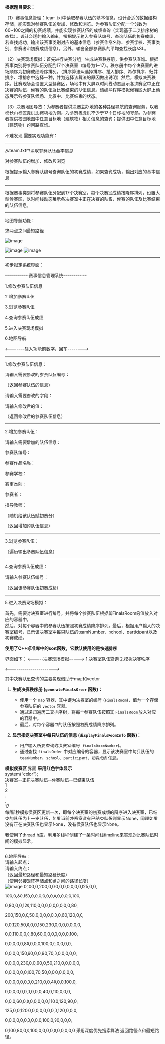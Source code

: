 **根据题目要求：**

（1）赛事信息管理：team.txt中读取参赛队伍的基本信息，设计合适的数据结构存储，能实现对参赛队伍的增加、修改和浏览。为参赛队伍分配一个分数为60~100之间的初赛成绩，并能实现参赛队伍的成绩查询（实现基于二叉排序树的查找）。设计合适的输入输出，根据提示输入参赛队编号，查询队伍的初赛成绩，若查找成功，输出该赛事类别对应的基本信息（参赛作品名称、参赛学校、赛事类别、参赛者和初赛成绩信息）。另外，输出全部参赛队的平均查找长度ASL。

（2）决赛现场模拟：首先进行决赛分组，生成决赛秩序册，供参赛队查询。根据赛事类别将参赛队伍分配到17个决赛室（编号为1~17）。秩序册中每个决赛室的进场顺序为初赛成绩降序排列。（排序算法从选择排序、插入排序、希尔排序、归并排序、堆排序中选择一种，并为选择该算法的原因做出说明）然后，模拟决赛秩序。比赛现场会设置大型候赛区，场地中有大屏以时间线动态展示各决赛室中正在决赛的队伍，侯赛的队伍及比赛结束的队伍信息。请编写程序模拟候赛区大屏上动态展示各参赛队候场、比赛中、比赛结束的状态。

（3）决赛地图导览：为参赛者提供决赛主办地的各种路径导航的查询服务，以我校长山校区提供比赛场地为例，为参赛者提供不少于12个目标地的导航。为参赛者提供校园地图中任意目标地（建筑物）相关信息的查询；提供图中任意目标地（建筑物）的问路查询。

不难发现 需要实现功能有：

---

从team.txt中读取参赛队伍基本信息

对参赛队伍的增加、修改和浏览

根据提示输入参赛队编号查询队伍的初赛成绩，如果查询成功，输出对应的基本信息

-----

根据赛事类别将参赛队伍分配到17个决赛室，每个决赛室成绩按降序排列，设置大型候赛区，以时间线动态展示各决赛室中正在决赛的队伍，侯赛的队伍及比赛结束的队伍信息。

------

地图导航功能：

求两点之间最短路径


![image](资料/江科大地图b.jpg)

![image](资料/图1.jpg)
![image](资料/图2.jpg)


----

初步拟定系统界面：

------------赛事信息管理系统------------

1.修改参赛队伍信息

2.增加参赛队伍

3.浏览参赛队伍

4.查询参赛队伍成绩

5.进入决赛现场模拟

6.地图导航

<-------输入功能前数字，回车-------->

----

1.修改参赛队伍信息：

请输入需要修改的参赛队伍编号：

（返回参赛队伍的信息）

请输入需要修改的字段：

请输入修改后的值：

（返回修改后的参赛队伍信息）

---

2.增加参赛队伍：

请输入需要增加的队伍信息：

参赛队编号：

参赛作品名称：

参赛学校： 

赛事类别：

参赛者：

指导教师：

（随机给该队伍赋初赛分）

（返回增加的队伍信息）

----

3.浏览参赛队伍：

（遍历输出参赛队伍信息）

-----

4.查询参赛队伍成绩：

请输入参赛队伍编号：

（返回该参赛队伍初赛成绩）

----

5.进入决赛现场模拟：

首先，需要对决赛室进行编号，并将每个参赛队伍根据其FinalsRoom的值放入对应的容器中。</br>
然后，对每个容器中的参赛队伍按照初赛成绩降序排列。最后，根据用户输入的决赛室编号，显示该决赛室中每只队伍的teamNumber、school、participant以及初赛成绩。

**使用了C++标准库中的sort函数，它默认使用的是快速排序**

界面如下：
<-----决赛现场模拟----->
1.决赛室队伍查询
2.模拟决赛秩序

<---------------------->

其中决赛队伍查询的主要实现借助于map和vector

1. **生成决赛秩序册 (`generateFinalsOrder` 函数)：**
   
   - 使用一个 `map` 容器，其中键为决赛室的编号 (`FinalsRoom`)，值为一个存储参赛队伍的 `vector` 容器。
   - 通过递归遍历二叉排序树，将每个参赛队伍按照其 `FinalsRoom` 放入对应的容器中。
   - 最后，对每个容器中的队伍按照初赛成绩降序排列。

2. **显示指定决赛室中每只队伍的信息 (`displayFinalsRoomInfo` 函数)：**
   
   - 用户输入所要查询的决赛室编号 (`finalsRoomNumber`)。
   - 通过查找 `finalsOrder` 中对应编号的容器，显示该决赛室中每只队伍的 `teamNumber`、`school`、`participant`、`初赛成绩` 信息。

**模拟侯赛区**   界面  **采用红色字体显示**</br>
system(“color”);</br>
决赛室--正在决赛队伍--侯赛队伍--已结束队伍</br>
1</br>
2</br>
.</br>
.</br>
17</br>
每隔1秒模拟侯赛区更新一次，即每个决赛室的初赛成绩的降序进入决赛室，已结束的队伍为上一支队伍，如果当前决赛室没有已结束队伍则显示None，同理如果没有正在决赛队伍也显示None，没有侯赛队伍也显示None。

我使用了thread.h库，利用多线程创建了一条时间线timeline来实现对比赛队伍时间的模拟显示。


-----
6.地图导航：</br>
请输入起点：</br>
请输入终点：</br>
（返回最短路径和最短路径长度）</br>
（使用邻接矩阵存储点和点之间的路径长度）</br>
![image](资料/图2.jpg)
0,100,0,200,0,0,0,0,0,0,0,0,0,125,0,0,

100,0,80,150,0,0,0,0,0,0,0,0,0,0,0,100,

0,80,0,0,120,110,0,0,0,0,0,0,0,0,0,80,

200,150,0,0,50,0,0,0,0,0,0,0,60,120,0,0,

0,0,120,50,0,0,0,150,230,0,0,0,0,0,0,0,

0,0,110,0,0,0,80,60,0,0,0,0,0,0,0,100,

0,0,0,0,0,80,0,0,0,100,0,0,0,0,0,0,

0,0,0,0,150,60,0,0,90,70,0,0,0,0,0,0,

0,0,0,0,230,0,0,90,0,50,210,0,0,0,0,0,

0,0,0,0,0,0,100,70,50,0,0,0,0,0,0,0,

0,0,0,0,0,0,0,0,210,0,0,40,0,0,100,0,

0,0,0,0,0,0,0,0,0,0,40,0,110,0,0,0,

0,0,0,60,0,0,0,0,0,0,0,110,0,120,90,0,

125,0,0,120,0,0,0,0,0,0,0,0,120,0,0,0,

0,0,0,0,0,0,0,0,0,0,100,0,90,0,0,0,

0,100,80,0,0,100,0,0,0,0,0,0,0,0,0,0
采用深度优先搜索算法 返回路径点和最短路径。
